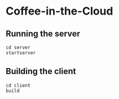 # Coffee-in-the-Cloud

## Running the server
```
cd server
startserver
```

## Building the client
```
cd client
build
```